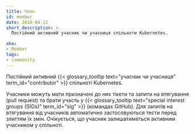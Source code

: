 ```yaml
---
title: Член
id: member
date: 2018-04-12
short_description: >
  Постійний активний учасник чи учасниця спільноти Kubernetes.

aka: 
- Member
tags:
- community
---
```


Постійний активний {{< glossary_tooltip text="учасник чи учасниця" term_id="contributor" >}} спільноті Kubernetes.

<!--more-->

Учасники можуть мати призначені до них тікети та запити на втягування (pull request) та брати участь у {{< glossary_tooltip text="special interest groups (SIGs)" term_id="sig" >}} (командах GitHub). Для запитів на втягування від учасників автоматично застосовуються тести перед злиттям їх змін. Очікується, що учасник залишатиметься активним учасником у спільноті.
